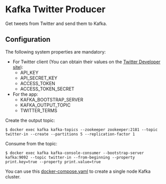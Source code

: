 # Kafka Twitter Producer

Get tweets from Twitter and send them to Kafka.

## Configuration

The following system properties are mandatory:
- For Twitter client (You can obtain their values on the [Twitter Developer site](https://developer.twitter.com/en.html)):
    - API_KEY
    - API_SECRET_KEY
    - ACCESS_TOKEN
    - ACCESS_TOKEN_SECRET
- For the app:
    - KAFKA_BOOTSTRAP_SERVER
    - KAFKA_OUTPUT_TOPIC
    - TWITTER_TERMS

Create the output topic:

```shell script
$ docker exec kafka kafka-topics --zookeeper zookeeper:2181 --topic twitter-in --create --partitions 5 --replication-factor 1
```

Consume from the topic:

```shell script
$ docker exec kafka kafka-console-consumer --bootstrap-server kafka:9092 --topic twitter-in --from-beginning --property print.key=true --property print.value=true 
```

You can use this [docker-compose.yaml](docker/docker-compose.yml) to create a single node Kafka cluster.